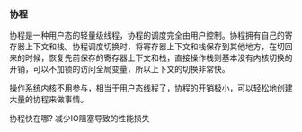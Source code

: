 ### 协程
协程是一种用户态的轻量级线程，协程的调度完全由用户控制。协程拥有自己的寄存器上下文和栈。协程调度切换时，将寄存器上下文和栈保存到其他地方，在切回来的时候，恢复先前保存的寄存器上下文和栈，直接操作栈则基本没有内核切换的开销，可以不加锁的访问全局变量，所以上下文的切换非常快。

操作系统内核不用参与，相当于用户态线程了，协程的开销极小，可以轻松地创建大量的协程来做事情。 

协程快在哪? 减少IO阻塞导致的性能损失